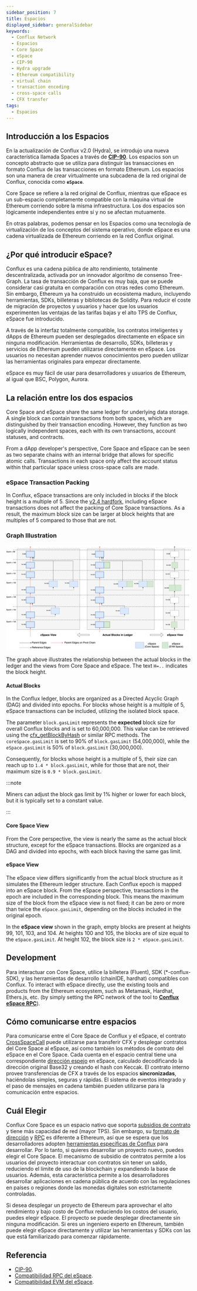 ```yaml
---
sidebar_position: 7
title: Espacios
displayed_sidebar: generalSidebar
keywords:
  - Conflux Network
  - Espacios
  - Core Space
  - eSpace
  - CIP-90
  - Hydra upgrade
  - Ethereum compatibility
  - virtual chain
  - transaction encoding
  - cross-space calls
  - CFX transfer
tags:
  - Espacios
---
```


## **Introducción a los Espacios**

En la actualización de Conflux v2.0 (Hydra), se introdujo una nueva característica llamada Spaces a través de **[CIP-90](https://github.com/Conflux-Chain/CIPs/blob/master/CIPs/cip-90.md)**. Los espacios son un concepto abstracto que se utiliza para distinguir las transacciones en formato Conflux de las transacciones en formato Ethereum. Los espacios son una manera de crear virtualmente una subcadena de la red original de Conflux, conocida como **`eSpace`**.

Core Space se refiere a la red original de Conflux, mientras que eSpace es un sub-espacio completamente compatible con la máquina virtual de Ethereum corriendo sobre la misma infraestructura. Los dos espacios son lógicamente independientes entre sí y no se afectan mutuamente.

En otras palabras, podemos pensar en los Espacios como una tecnología de virtualización de los conceptos del sistema operativo, donde eSpace es una cadena virtualizada de Ethereum corriendo en la red Conflux original.

## **¿Por qué introducir eSpace?**

Conflux es una cadena pública de alto rendimiento, totalmente descentralizada, activada por un innovador algoritmo de consenso Tree-Graph. La tasa de transacción de Conflux es muy baja, que se puede considerar casi gratuita en comparación con otras redes como Ethereum. Sin embargo, Ethereum ya ha construido un ecosistema maduro, incluyendo herramientas, SDKs, billeteras y bibliotecas de Solidity. Para reducir el coste de migración de proyectos y usuarios y hacer que los usuarios experimenten las ventajas de las tarifas bajas y el alto TPS de Conflux, eSpace fue introducido.

A través de la interfaz totalmente compatible, los contratos inteligentes y dApps de Ethereum pueden ser desplegados directamente en eSpace sin ninguna modificación. Herramientas de desarrollo, SDKs, billeteras y servicios de Ethereum pueden utilizarse directamente en eSpace. Los usuarios no necesitan aprender nuevos conocimientos pero pueden utilizar las herramientas originales para empezar directamente.

eSpace es muy fácil de usar para desarrolladores y usuarios de Ethereum, al igual que BSC, Polygon, Aurora.

## **La relación entre los dos espacios**

Core Space and eSpace share the same ledger for underlying data storage. A single block can contain transactions from both spaces, which are distinguished by their transaction encoding. However, they function as two logically independent spaces, each with its own transactions, account statuses, and contracts.

From a dApp developer's perspective, Core Space and eSpace can be seen as two separate chains with an internal bridge that allows for specific atomic calls. Transactions in each space only affect the account status within that particular space unless cross-space calls are made.

### eSpace Transaction Packing

In Conflux, eSpace transactions are only included in blocks if the block height is a multiple of 5. Since the [v2.4 hardfork](../hardforks/v2.4.md), including eSpace transactions does not affect the packing of Core Space transactions. As a result, the maximum block size can be larger at block heights that are multiples of 5 compared to those that are not.

### Graph Illustration

![spaces view from hardfork v2.4](./img/space.drawio.svg)

The graph above illustrates the relationship between the actual blocks in the ledger and the views from Core Space and eSpace. The text `H=..` indicates the block height.

#### Actual Blocks

In the Conflux ledger, blocks are organized as a Directed Acyclic Graph (DAG) and divided into epochs. For blocks whose height is a multiple of 5, eSpace transactions can be included, utilizing the isolated block space.

The parameter `block.gasLimit` represents the **expected** block size for overall Conflux blocks and is set to 60,000,000. This value can be retrieved using the [cfx_getBlockByHash](../../core/build/json-rpc/cfx-namespace.md) or similar RPC methods. The `coreSpace.gasLimit` is set to 90% of `block.gasLimit` (54,000,000), while the `eSpace.gasLimit` is 50% of `block.gasLimit` (30,000,000).

Consequently, for blocks whose height is a multiple of 5, their size can reach up to `1.4 * block.gasLimit`, while for those that are not, their maximum size is `0.9 * block.gasLimit`.

:::note

Miners can adjust the block gas limit by 1% higher or lower for each block, but it is typically set to a constant value.

:::

#### Core Space View

From the Core perspective, the view is nearly the same as the actual block structure, except for the eSpace transactions. Blocks are organized as a DAG and divided into epochs, with each block having the same gas limit.

#### eSpace View

The eSpace view differs significantly from the actual block structure as it simulates the Ethereum ledger structure. Each Conflux epoch is mapped into an eSpace block. From the eSpace perspective, transactions in the epoch are included in the corresponding block. This means the maximum size of the block from the eSpace view is not fixed; it can be zero or more than twice the `eSpace.gasLimit`, depending on the blocks included in the original epoch.

In the **eSpace view** shown in the graph, empty blocks are present at heights 99, 101, 103, and 104. At heights 100 and 105, the blocks are of size equal to the `eSpace.gasLimit`. At height 102, the block size is `2 * eSpace.gasLimit`.

## Development

Para interactuar con Core Space, utilice la billetera (Fluent), SDK (*-conflux-SDK), y las herramientas de desarrollo (chainIDE, hardhat) compatibles con Conflux. To interact with eSpace directly, use the existing tools and products from the Ethereum ecosystem, such as Metamask, Hardhat, Ethers.js, etc. (by simply setting the RPC network of the tool to **[Conflux eSpace RPC](../../espace/network-endpoints.md)**).

## **Cómo comunicarse entre espacios**

Para comunicarse entre el Core Space de Conflux y el eSpace, el contrato [CrossSpaceCall](../../core/core-space-basics/internal-contracts/crossSpaceCall.md) puede utilizarse para transferir CFX y desplegar contratos del Core Space al eSpace, así como también los métodos de contrato del eSpace en el Core Space. Cada cuenta en el espacio central tiene una correspondiente [dirección espejo](../../espace/build/accounts.md#mapped-addresses-in-cross-space-operations) en eSpace, calculado decodificando la dirección original Base32 y creando el hash con Keccak. El contrato interno provee transferencias de CFX a través de los espacios **sincronizadas**, haciéndolas simples, seguras y rápidas. El sistema de eventos integrado y el paso de mensajes en cadena también pueden utilizarse para la comunicación entre espacios.

## **Cuál Elegir**

Conflux Core Space es un espacio nativo que soporta [subsidios de contrato](../../core/core-space-basics/internal-contracts/sponsor-whitelist-control.md) y tiene más capacidad de red (mayor TPS). Sin embargo, su [ formato de dirección](../../core/core-space-basics/addresses.md) y [RPC](../../core/build/json-rpc/cfx-namespace.md) es diferente a Ethereum, así que se espera que los desarrolladores adopten [herramientas específicas de Conflux](../../core/build/sdks-and-tools/sdks.md) para desarrollar. Por lo tanto, si quieres desarrollar un proyecto nuevo, puedes elegir el Core Space. El mecanismo de subsidio de contratos permite a los usuarios del proyecto interactuar con contratos sin tener un saldo, reduciendo el límite de uso de la blockchain y expandiendo la base de usuarios. Además, esta característica permite a los desarrolladores desarrollar aplicaciones en cadena pública de acuerdo con las regulaciones en países o regiones donde las monedas digitales son estrictamente controladas.

Si desea desplegar un proyecto de Ethereum para aprovechar el alto rendimiento y bajo costo de Conflux reduciendo los costos del usuario, puedes elegir eSpace. El proyecto se puede desplegar directamente sin ninguna modificación. Si eres un ingeniero experto en Ethereum, también puede elegir eSpace directamente y utilizar las herramientas y SDKs con las que está familiarizado para comenzar rápidamente.

## Referencia

- [CIP-90](https://github.com/Conflux-Chain/CIPs/blob/master/CIPs/cip-90.md).
- [Compatibilidad RPC del eSpace](../../espace/build/jsonrpc-compatibility.md).
- [Compatibilidad EVM del eSpace](../../espace/build/evm-compatibility.md).
